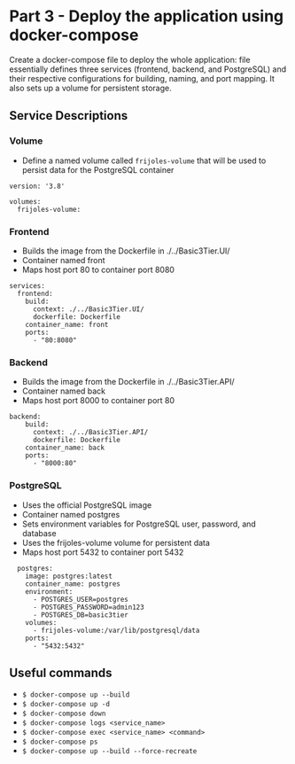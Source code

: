 # Part 3 - Deploy the application using docker-compose 
Create a docker-compose file to deploy the whole application: file essentially defines three services (frontend, backend, and PostgreSQL) and their respective configurations for building, naming, and port mapping. It also sets up a volume for persistent storage.
 
## Service Descriptions

### Volume
- Define a named volume called `frijoles-volume` that will be used to persist data for the PostgreSQL container 
```
version: '3.8'

volumes:
  frijoles-volume:
```


### Frontend
- Builds the image from the Dockerfile in ./../Basic3Tier.UI/
- Container named front 
- Maps host port 80 to container port 8080 
```
services:
  frontend:
    build:
      context: ./../Basic3Tier.UI/
      dockerfile: Dockerfile
    container_name: front
    ports:
      - "80:8080"
```

### Backend
- Builds the image from the Dockerfile in ./../Basic3Tier.API/ 
- Container named back 
- Maps host port 8000 to container port 80 
```
backend:
    build:
      context: ./../Basic3Tier.API/
      dockerfile: Dockerfile
    container_name: back
    ports:
      - "8000:80"
```

### PostgreSQL
- Uses the official PostgreSQL image 
- Container named postgres
- Sets environment variables for PostgreSQL user, password, and database
- Uses the frijoles-volume volume for persistent data
- Maps host port 5432 to container port 5432
```
  postgres:
    image: postgres:latest
    container_name: postgres
    environment:
      - POSTGRES_USER=postgres
      - POSTGRES_PASSWORD=admin123
      - POSTGRES_DB=basic3tier
    volumes:
      - frijoles-volume:/var/lib/postgresql/data
    ports:
      - "5432:5432"

```


## Useful commands
- `$ docker-compose up --build`
- `$ docker-compose up -d`
- `$ docker-compose down`
- `$ docker-compose logs <service_name>`
- `$ docker-compose exec <service_name> <command>`
- `$ docker-compose ps`
- `$ docker-compose up --build --force-recreate`





